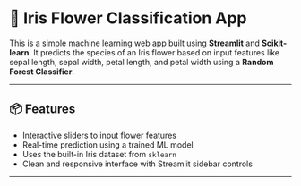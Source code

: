 # 🌸 Iris Flower Classification App

This is a simple machine learning web app built using **Streamlit** and **Scikit-learn**. It predicts the species of an Iris flower based on input features like sepal length, sepal width, petal length, and petal width using a **Random Forest Classifier**.

---

## 📦 Features

- Interactive sliders to input flower features
- Real-time prediction using a trained ML model
- Uses the built-in Iris dataset from `sklearn`
- Clean and responsive interface with Streamlit sidebar controls

---



